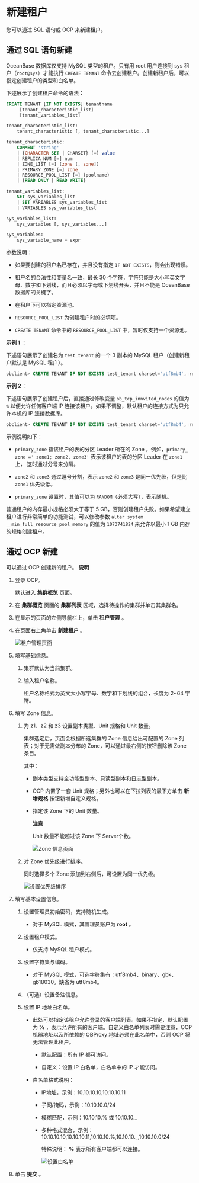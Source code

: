 新建租户 
=========================

您可以通过 SQL 语句或 OCP 来新建租户。

通过 SQL 语句新建 
--------------------------------

OceanBase 数据库仅支持 MySQL 类型的租户。只有用 root 用户连接到 sys 租户（`root@sys`）才能执行 `CREATE TENANT` 命令去创建租户。创建新租户后，可以指定创建租户的类型和白名单。

下述展示了创建租户命令的语法：

```sql
CREATE TENANT [IF NOT EXISTS] tenantname
     [tenant_characteristic_list]
     [tenant_variables_list]

tenant_characteristic_list:
    tenant_characteristic [, tenant_characteristic...]

tenant_characteristic:
    COMMENT 'string'
    | {CHARACTER SET | CHARSET} [=] value
    | REPLICA_NUM [=] num
    | ZONE_LIST [=] (zone [, zone])
    | PRIMARY_ZONE [=] zone
    | RESOURCE_POOL_LIST [=] (poolname)
    | {READ ONLY | READ WRITE}

tenant_variables_list:
    SET sys_variables_list
    | SET VARIABLES sys_variables_list
    | VARIABLES sys_variables_list

sys_variables_list:
    sys_variables [, sys_variables...]

sys_variables:
    sys_variable_name = expr
```



参数说明：

* 如果要创建的租户名已存在，并且没有指定 `IF NOT EXISTS`，则会出现错误。

  

* 租户名的合法性和变量名一致，最长 30 个字符，字符只能是大小写英文字母、数字和下划线，而且必须以字母或下划线开头，并且不能是 OceanBase 数据库的关键字。

  

* 在租户下可以指定资源池。

  

* `RESOURCE_POOL_LIST` 为创建租户时的必填项。 

* `CREATE TENANT` 命令中的 `RESOURCE_POOL_LIST` 中，暂时仅支持一个资源池。




**示例 1** ：

下述语句展示了创建名为 `test_tenant` 的一个 3 副本的 MySQL 租户（创建新租户默认是 MySQL 租户）。

```sql
obclient> CREATE TENANT IF NOT EXISTS test_tenant charset='utf8mb4', replica_num=3, zone_list=('zone1','zone2','zone3'), primary_zone='zone1;zone2,zone3', resource_pool_list=('pool1')
```



**示例 2** ：

下述语句展示了创建租户后，直接通过修改变量 `ob_tcp_innvited_nodes` 的值为 `%` 以便允许任何客户端 IP 连接该租户。如果不调整，默认租户的连接方式为只允许本机的 IP 连接数据库。

```sql
obclient> CREATE TENANT IF NOT EXISTS test_tenant charset='utf8mb4', replica_num=3, zone_list=('zone1','zone2','zone3'), primary_zone='zone1;zone2,zone3', resource_pool_list=('pool1') SET ob_tcp_invited_nodes='%' 
```



示例说明如下：

* `primary_zone` 指该租户的表的分区 Leader 所在的 Zone ，例如，`primary_ zone =' zone1; zone2, zone3'` 表示该租户的表的分区 Leader 在 `zone1` 上， 这时通过分号来分隔。

  

* `zone2` 和 `zone3` 通过逗号分割，表示 `zone2` 和 `zone3` 是同一优先级，但是比 `zone1` 优先级低。

  

* `primary_zone` 设置时，其值可以为 `RANDOM`（必须大写），表示随机。

  




普通租户的内存最小规格必须大于等于 5 GB，否则创建租户失败。如果希望建立租户进行非常简单的功能测试，可以修改参数 `alter system __min_full_resource_pool_memory` 的值为 `1073741824` 来允许以最小 1 GB 内存的规格创建租户。

通过 OCP 新建 
------------------------------

可以通过 OCP 创建新的租户。
**说明**

1. 登录 OCP。

   默认进入 **集群概览** 页面。
   

2. 在 **集群概览** 页面的 **集群列表** 区域，选择待操作的集群并单击其集群名。

   

3. 在显示的页面的左侧导航栏上，单击 **租户管理** 。

   

4. 在页面右上角单击 **新建租户** 。

   ![租户管理页面](https://help-static-aliyun-doc.aliyuncs.com/assets/img/zh-CN/1702770061/p167363.png)
   

5. 填写基础信息。

   1. 集群默认为当前集群。

      
   
   2. 输入租户名称。

      租户名称格式为英文大小写字母、数字和下划线的组合，长度为 2\~64 字符。
      
   

   

6. 填写 Zone 信息。

   1. 为 z1、z2 和 z3 设置副本类型、Unit 规格和 Unit 数量。

      集群选定后，页面会根据所选集群的 Zone 信息给出可配置的 Zone 列表；对于无需做副本分布的 Zone，可以通过最右侧的按钮删除该 Zone 条目。

      其中：
      * 副本类型支持全功能型副本、只读型副本和日志型副本。

        
      
      * OCP 内置了一套 Unit 规格；另外也可以在下拉列表的最下方单击 **新增规格** 按钮新增自定义规格。

        
      
      * 指定该 Zone 下的 Unit 数量。

        **注意**

        

        Unit 数量不能超过该 Zone 下 Server个数。

        ![Zone 信息页面](https://help-static-aliyun-doc.aliyuncs.com/assets/img/zh-CN/1702770061/p167368.png)
        
      

      
   
   2. 对 Zone 优先级进行排序。

      同时选择多个 Zone 添加到右侧后，可设置为同一优先级。

      ![设置优先级排序](https://help-static-aliyun-doc.aliyuncs.com/assets/img/zh-CN/1702770061/p167369.png)
      
   

   

7. 填写基本设置信息。

   1. 设置管理员初始密码，支持随机生成。

      * 对于 MySQL 模式，其管理员账户为 **root** 。

        
      

      
   
   2. 设置租户模式。

      * 仅支持 MySQL 租户模式。

        
      

      
   
   3. 设置字符集与编码。

      * 对于 MySQL 模式，可选字符集有：utf8mb4、binary、gbk、gb18030。缺省为 utf8mb4。

        
      

      
   
   4. （可选）设置备注信息。

      
   
   5. 设置 IP 地址白名单。

      * 此处可以指定该租户允许登录的客户端列表。如果不指定，默认配置为 **%** ，表示允许所有的客户端。自定义白名单列表时需要注意，OCP 机器地址以及所依赖的 OBProxy 地址必须在此名单中，否则 OCP 将无法管理此租户。

        * 默认配置：所有 IP 都可访问。

          
        
        * 自定义：设置 IP 白名单，白名单中的 IP 才能访问。

          
        

        
      
      * 白名单格式说明：

        * IP地址，示例：10.10.10.10,10.10.10.11

          
        
        * 子网/掩码，示例：10.10.10.0/24

          
        
        * 模糊匹配，示例：10.10.10.% 或 10.10.10._

          
        
        * 多种格式混合，示例：10.10.10.10,10.10.10.11,10.10.10.%,10.10.10._,10.10.10.0/24

          特殊说明： **%** 表示所有客户端都可以连接。

          ![设置白名单](https://help-static-aliyun-doc.aliyuncs.com/assets/img/zh-CN/1702770061/p167371.png)
          
        

        
      

      
   

   

8. 单击 **提交** 。

   



